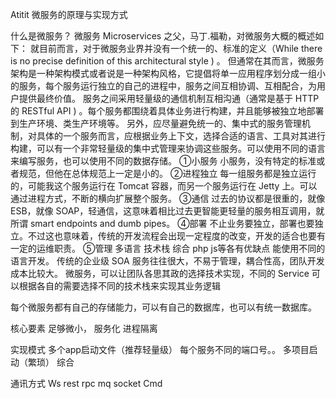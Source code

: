 Atitit 微服务的原理与实现方式

什么是微服务？
微服务 Microservices 之父，马丁.福勒，对微服务大概的概述如下：
就目前而言，对于微服务业界并没有一个统一的、标准的定义（While there is no precise definition of this architectural style ) 。
但通常在其而言，微服务架构是一种架构模式或者说是一种架构风格，它提倡将单一应用程序划分成一组小的服务，每个服务运行独立的自己的进程中，服务之间互相协调、互相配合，为用户提供最终价值。
服务之间采用轻量级的通信机制互相沟通（通常是基于 HTTP 的 RESTful API ) 。每个服务都围绕着具体业务进行构建，并且能够被独立地部署到生产环境、类生产环境等。
另外，应尽量避免统一的、集中式的服务管理机制，对具体的一个服务而言，应根据业务上下文，选择合适的语言、工具对其进行构建，可以有一个非常轻量级的集中式管理来协调这些服务。可以使用不同的语言来编写服务，也可以使用不同的数据存储。
①小服务
小服务，没有特定的标准或者规范，但他在总体规范上一定是小的。
②进程独立
每一组服务都是独立运行的，可能我这个服务运行在 Tomcat 容器，而另一个服务运行在 Jetty 上。可以通过进程方式，不断的横向扩展整个服务。
③通信
过去的协议都是很重的，就像 ESB，就像 SOAP，轻通信，这意味着相比过去更智能更轻量的服务相互调用，就所谓 smart endpoints and dumb pipes。
④部署
不止业务要独立，部署也要独立。不过这也意味着，传统的开发流程会出现一定程度的改变，开发的适合也要有一定的运维职责。
⑤管理 多语言 技术栈 综合 php js等各有优缺点 能使用不同的语言开发。
传统的企业级 SOA 服务往往很大，不易于管理，耦合性高，团队开发成本比较大。
微服务，可以让团队各思其政的选择技术实现，不同的 Service 可以根据各自的需要选择不同的技术栈来实现其业务逻辑



每个微服务都有自己的存储能力，可以有自己的数据库，也可以有统一数据库。

核心要素 
足够微小，
服务化 进程隔离

实现模式
多个app启动文件（推荐轻量级）
每个服务不同的端口号。。
多项目启动（繁琐）
综合

通讯方式
Ws rest rpc
 mq  socket
Cmd

